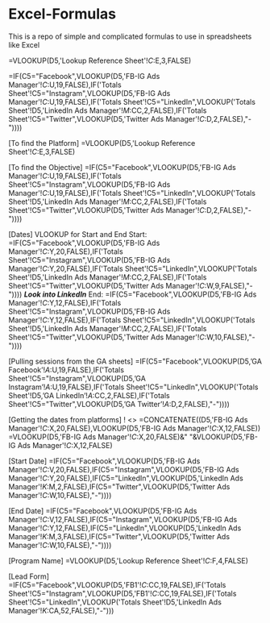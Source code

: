 # Excel-Formulas
This is  a repo of simple and complicated formulas to use in spreadsheets like Excel 

=VLOOKUP(D5,'Lookup Reference Sheet'!$C:$E,3,FALSE)

=IF(C5="Facebook",VLOOKUP(D5,'FB-IG Ads Manager'!$C:$U,19,FALSE),IF('Totals Sheet'!C5="Instagram",VLOOKUP(D5,'FB-IG Ads Manager'!$C:$U,19,FALSE),IF('Totals Sheet'!C5="LinkedIn",VLOOKUP('Totals Sheet'!D5,'LinkedIn Ads Manager'!$M:$CC,2,FALSE),IF('Totals Sheet'!C5="Twitter",VLOOKUP(D5,'Twitter Ads Manager'!$C:$D,2,FALSE),"-"))))

[To find the Platform]
=VLOOKUP(D5,'Lookup Reference Sheet'!$C:$E,3,FALSE)

[To find the Objective]
=IF(C5="Facebook",VLOOKUP(D5,'FB-IG Ads Manager'!$C:$U,19,FALSE),IF('Totals Sheet'!C5="Instagram",VLOOKUP(D5,'FB-IG Ads Manager'!$C:$U,19,FALSE),IF('Totals Sheet'!C5="LinkedIn",VLOOKUP('Totals Sheet'!D5,'LinkedIn Ads Manager'!$M:$CC,2,FALSE),IF('Totals Sheet'!C5="Twitter",VLOOKUP(D5,'Twitter Ads Manager'!$C:$D,2,FALSE),"-"))))

[Dates]
VLOOKUP for Start and End
Start: =IF(C5="Facebook",VLOOKUP(D5,'FB-IG Ads Manager'!$C:$Y,20,FALSE),IF('Totals Sheet'!C5="Instagram",VLOOKUP(D5,'FB-IG Ads Manager'!$C:$Y,20,FALSE),IF('Totals Sheet'!C5="LinkedIn",VLOOKUP('Totals Sheet'!D5,'LinkedIn Ads Manager'!$M:$CC,2,FALSE),IF('Totals Sheet'!C5="Twitter",VLOOKUP(D5,'Twitter Ads Manager'!$C:$W,9,FALSE),"-"))))
***Look into LinkedIn***
End: =IF(C5="Facebook",VLOOKUP(D5,'FB-IG Ads Manager'!$C:$Y,12,FALSE),IF('Totals Sheet'!C5="Instagram",VLOOKUP(D5,'FB-IG Ads Manager'!$C:$Y,12,FALSE),IF('Totals Sheet'!C5="LinkedIn",VLOOKUP('Totals Sheet'!D5,'LinkedIn Ads Manager'!$M:$CC,2,FALSE),IF('Totals Sheet'!C5="Twitter",VLOOKUP(D5,'Twitter Ads Manager'!$C:$W,10,FALSE),"-"))))

[Pulling sessions from the GA sheets]
=IF(C5="Facebook",VLOOKUP(D5,’GA Facebook’!$A:$U,19,FALSE),IF('Totals Sheet'!C5="Instagram",VLOOKUP(D5,’GA Instagram’!$A:$U,19,FALSE),IF('Totals Sheet'!C5="LinkedIn",VLOOKUP('Totals Sheet'!D5,’GA LinkedIn’!$A:$CC,2,FALSE),IF('Totals Sheet'!C5="Twitter",VLOOKUP(D5,’GA Twitter’!$A:$D,2,FALSE),"-"))))

[Getting the dates from platforms]
! <> =CONCATENATE((D5,'FB-IG Ads Manager'!$C:$X,20,FALSE),VLOOKUP(D5,'FB-IG Ads Manager'!$C:$X,12,FALSE))
=VLOOKUP(D5,'FB-IG Ads Manager'!$C:$X,20,FALSE)&" "&VLOOKUP(D5,'FB-IG Ads Manager'!$C:$X,12,FALSE)

[Start Date]
=IF(C5="Facebook",VLOOKUP(D5,'FB-IG Ads Manager'!$C:$V,20,FALSE),IF(C5="Instagram",VLOOKUP(D5,'FB-IG Ads Manager'!$C:$Y,20,FALSE),IF(C5="LinkedIn",VLOOKUP(D5,'LinkedIn Ads Manager'!$K:$M,2,FALSE),IF(C5="Twitter",VLOOKUP(D5,'Twitter Ads Manager'!$C:$W,10,FALSE),"-"))))

[End Date]
=IF(C5="Facebook",VLOOKUP(D5,'FB-IG Ads Manager'!$C:$V,12,FALSE),IF(C5="Instagram",VLOOKUP(D5,'FB-IG Ads Manager'!$C:$Y,12,FALSE),IF(C5="LinkedIn",VLOOKUP(D5,'LinkedIn Ads Manager'!$K:$M,3,FALSE),IF(C5="Twitter",VLOOKUP(D5,'Twitter Ads Manager'!$C:$W,10,FALSE),"-"))))

[Program Name]
=VLOOKUP(D5,'Lookup Reference Sheet'!$C:$F,4,FALSE)

[Lead Form]
=IF(C5="Facebook",VLOOKUP(D5,'FB1'!$C:$CC,19,FALSE),IF('Totals Sheet'!C5="Instagram",VLOOKUP(D5,'FB1'!$C:$CC,19,FALSE),IF('Totals Sheet'!C5="LinkedIn",VLOOKUP('Totals Sheet'!D5,'LinkedIn Ads Manager'!$K:$CA,52,FALSE),"-")))


